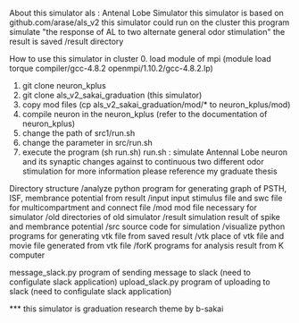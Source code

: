 About this simulator
als : Antenal Lobe Simulator
this simulator is based on github.com/arase/als_v2 
this simulator could run on the cluster
this program simulate  "the response of AL to two alternate general odor stimulation"
the result is saved /result directory

How to use this simulator in cluster
0. load module of mpi (module load torque compiler/gcc-4.8.2 openmpi/1.10.2/gcc-4.8.2.lp)
1. git clone neuron_kplus
2. git clone als_v2_sakai_graduation (this simulator)
3. copy mod files (cp als_v2_sakai_graduation/mod/* to neuron_kplus/mod)
4. compile neuron in the neuron_kplus (refer to the documentation of neuron_kplus)
5. change the path of src1/run.sh
6. change the parameter in src/run.sh 
7. execute the program (sh run.sh)
run.sh : simulate Antennal Lobe neuron and its synaptic changes against to continuous two different odor stimulation
for more information please reference my graduate thesis

Directory structure
/analyze        python program for generating graph of PSTH, ISF, membrance potential from result
/input          input stimulus file and swc file for multicompartment and connect file
/mod            mod file necessary for simulator
/old            directories of old simulator
/result         simulation result of spike and membrance potential
/src            source code for simulation
/visualize      python programs for generating vtk file from saved result
/vtk            place of vtk file and movie file generated from vtk file
/forK           programs for analysis result from K computer

message_slack.py  program of sending message to slack (need to configulate slack application)
upload_slack.py   program of uploading to slack (need to configulate slack application)


*** this simulator is graduation research theme by b-sakai
